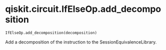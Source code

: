 # qiskit.circuit.IfElseOp.add\_decomposition

`IfElseOp.add_decomposition(decomposition)`

Add a decomposition of the instruction to the SessionEquivalenceLibrary.
